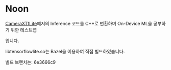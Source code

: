 # Noon
[CameraXTfLite](https://github.com/android/camera-samples/tree/main/CameraXTfLite)예저의 Inference 코드를 C++로 변환하며 On-Device ML을 공부하기 위한 테스트앱

입니다.



libtensorflowlite.so는 Bazel을 이용하여 직접 빌드하였습니다.

빌드 브랜치는: 6e3666c9
